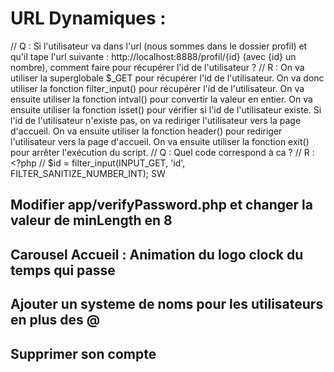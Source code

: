 # URL Dynamiques :

// Q : Si l'utilisateur va dans l'url (nous sommes dans le dossier profil) et qu'il tape l'url suivante : http://localhost:8888/profil/{id} (avec {id} un nombre), comment faire pour récupérer l'id de l'utilisateur ?
// R : On va utiliser la superglobale $\_GET pour récupérer l'id de l'utilisateur. On va donc utiliser la fonction filter_input() pour récupérer l'id de l'utilisateur. On va ensuite utiliser la fonction intval() pour convertir la valeur en entier. On va ensuite utiliser la fonction isset() pour vérifier si l'id de l'utilisateur existe. Si l'id de l'utilisateur n'existe pas, on va rediriger l'utilisateur vers la page d'accueil. On va ensuite utiliser la fonction header() pour rediriger l'utilisateur vers la page d'accueil. On va ensuite utiliser la fonction exit() pour arrêter l'exécution du script.
// Q : Quel code correspond à ca ?
// R : <?php
// $id = filter_input(INPUT_GET, 'id', FILTER_SANITIZE_NUMBER_INT);
SW

## Modifier app/verifyPassword.php et changer la valeur de minLength en 8

## Carousel Accueil : Animation du logo clock du temps qui passe

## Ajouter un systeme de noms pour les utilisateurs en plus des @

## Supprimer son compte
